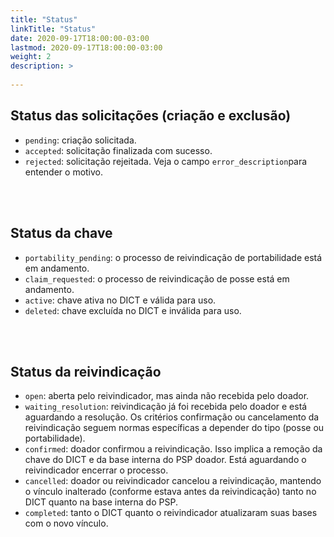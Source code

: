 ```yaml
---
title: "Status"
linkTitle: "Status"
date: 2020-09-17T18:00:00-03:00
lastmod: 2020-09-17T18:00:00-03:00
weight: 2
description: >
   
---
```


## Status das solicitações (criação e exclusão)

- `pending`: criação solicitada.
- `accepted`: solicitação finalizada com sucesso.
- `rejected`: solicitação rejeitada. Veja o campo `error_description`para entender o motivo. 

<br> <br> 

## Status da chave

- `portability_pending`: o processo de reivindicação de portabilidade está em andamento. 
- `claim_requested`: o processo de reivindicação de posse está em andamento. 
- `active`: chave ativa no DICT e válida para uso.
- `deleted`: chave excluída no DICT e inválida para uso. 

<br> <br> 


## Status da reivindicação

- `open`: aberta pelo reivindicador, mas ainda não recebida pelo doador.
- `waiting_resolution`: reivindicação já foi recebida pelo doador e está aguardando a resolução. Os critérios confirmação ou cancelamento da reivindicação seguem normas específicas a depender do tipo (posse ou portabilidade).
- `confirmed`: doador confirmou a reivindicação. Isso implica a remoção da chave do DICT e da base interna do PSP doador. Está aguardando o reivindicador encerrar o processo.
- `cancelled`: doador ou reivindicador cancelou a reivindicação, mantendo o vínculo inalterado (conforme estava antes da reivindicação) tanto no DICT quanto na base interna do PSP.
- `completed`: tanto o DICT quanto o reivindicador atualizaram suas bases com o novo vínculo.
